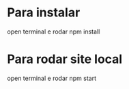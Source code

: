 # Para instalar
open terminal e rodar npm install

# Para rodar site local
open terminal e rodar npm start
